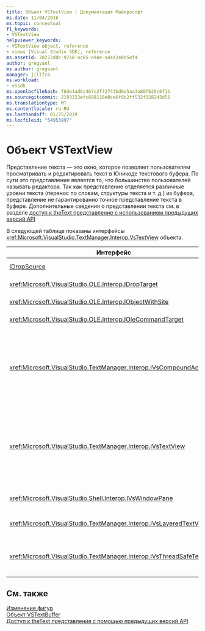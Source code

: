 ```yaml
---
title: Объект VSTextView | Документация Майкрософт
ms.date: 11/04/2016
ms.topic: conceptual
f1_keywords:
- VSTextView
helpviewer_keywords:
- VSTextView object, reference
- views [Visual Studio SDK], reference
ms.assetid: 78272ddc-9718-4c65-a94e-a44a2e8d54f4
author: gregvanl
ms.author: gregvanl
manager: jillfra
ms.workload:
- vssdk
ms.openlocfilehash: f8de4ad6c467c2f72743bd6e5aa3a80f629c6f1b
ms.sourcegitcommit: 2193323efc608118e0ce6f6b2ff532f158245d56
ms.translationtype: MT
ms.contentlocale: ru-RU
ms.lasthandoff: 01/25/2019
ms.locfileid: "54953897"
---
```

# <a name="vstextview-object"></a>Объект VSTextView
Представление текста — это окно, которое позволяет пользователям просматривать и редактировать текст в Юникоде текстового буфера. По сути это представление является то, что большинство пользователей называть редактора. Так как представление отделяется различные уровни текста (перенос по словам, структуры текста и т. д.) из буфера, представление не гарантированно точное представление текста в буфере. Дополнительные сведения о представлении текста см. в разделе [доступ к theText представление с использованием предыдущих версий API](../extensibility/accessing-thetext-view-by-using-the-legacy-api.md)  
  
 В следующей таблице показаны интерфейсы <xref:Microsoft.VisualStudio.TextManager.Interop.VsTextView> объекта.  
  
|Интерфейс|Описание|  
|---------------|-----------------|  
|[IDropSource](/windows/desktop/api/oleidl/nn-oleidl-idropsource)|Стандартный OLE-интерфейс.|  
|<xref:Microsoft.VisualStudio.OLE.Interop.IDropTarget>|Стандартный OLE-интерфейс.|  
|<xref:Microsoft.VisualStudio.OLE.Interop.IObjectWithSite>|Стандартный OLE-интерфейс.|  
|<xref:Microsoft.VisualStudio.OLE.Interop.IOleCommandTarget>|Стандартный OLE-интерфейс.|  
|<xref:Microsoft.VisualStudio.TextManager.Interop.IVsCompoundAction>|Разрешает создание составных действий (то есть действия, которые группируются в единое единый отмены и повтора).|  
|<xref:Microsoft.VisualStudio.TextManager.Interop.IVsTextView>|Предоставляет основные методы для управления и доступ к представлению. `IVsTextView` не является однопоточным safe.|  
|<xref:Microsoft.VisualStudio.Shell.Interop.IVsWindowPane>|Создает и управляет область окна.|  
|<xref:Microsoft.VisualStudio.TextManager.Interop.IVsLayeredTextView>|Взаимодействует с уровнями текста.|  
|<xref:Microsoft.VisualStudio.TextManager.Interop.IVsThreadSafeTextView>|Выполняет операции на представлении из другого потока.|  
  
## <a name="see-also"></a>См. также  
 [Изменение фигур](https://www.microsoft.com/download/details.aspx?id=55984)   
 [Объект VSTextBuffer](../extensibility/vstextbuffer-object.md)   
 [Доступ к theText представления с помощью предыдущих версий API](../extensibility/accessing-thetext-view-by-using-the-legacy-api.md)